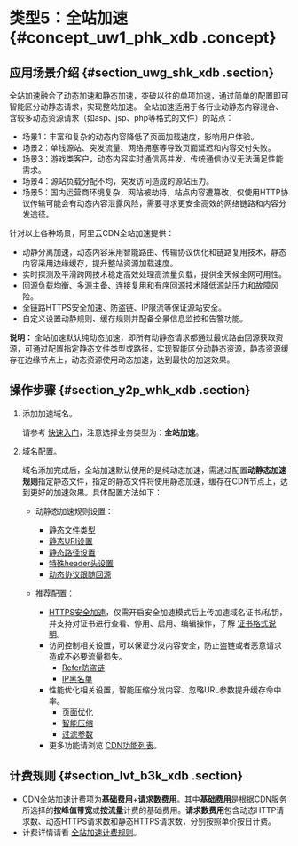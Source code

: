 # 类型5：全站加速 {#concept_uw1_phk_xdb .concept}

## 应用场景介绍 {#section_uwg_shk_xdb .section}

全站加速融合了动态加速和静态加速，突破以往的单项加速，通过简单的配置即可智能区分动静态请求，实现整站加速。 全站加速适用于各行业动静态内容混合、含较多动态资源请求（如asp、jsp、php等格式的文件）的站点：

-   场景1：丰富和复杂的动态内容降低了页面加载速度，影响用户体验。
-   场景2：单线源站、突发流量、网络拥塞等导致页面延迟和内容交付失败。
-   场景3：游戏类客户，动态内容实时通信高并发，传统通信协议无法满足性能需求。
-   场景4：源站负载分配不均，突发访问造成的源站压力。
-   场景5：国内运营商环境复杂，网站被劫持，站点内容遭篡改，仅使用HTTP协议传输可能会有动态内容泄露风险，需要寻求更安全高效的网络链路和内容分发途径。

针对以上各种场景，阿里云CDN全站加速提供：

-   动静分离加速，动态内容采用智能路由、传输协议优化和链路复用技术，静态内容采用边缘缓存，提升整站资源加载速度。
-   实时探测及平滑跨网技术稳定高效处理高流量负载，提供全天候全网可用性。
-   回源负载均衡、多源主备、连接复用和有序回源技术降低源站压力和故障风险。
-   全链路HTTPS安全加速、防盗链、IP限流等保证源站安全。
-   自定义设置动静规则、缓存规则并配备全景信息监控和告警功能。

**说明：** 全站加速默认纯动态加速，即所有动静态请求都通过最优路由回源获取资源，可通过配置指定静态文件类型或路径，实现智能区分动静态资源，静态资源缓存在边缘节点上，动态资源使用动态加速，达到最快的加速效果。

## 操作步骤 {#section_y2p_whk_xdb .section}

1.  添加加速域名。

    请参考 [快速入门](../../../../intl.zh-CN/快速入门/快速入门.md#)，注意选择业务类型为：**全站加速**。

2.  域名配置。

    域名添加完成后，全站加速默认使用的是纯动态加速，需通过配置**动静态加速规则**指定静态文件，指定的静态文件将使用静态加速，缓存在CDN节点上，达到更好的加速效果。具体配置方法如下：

    -   动静态加速规则设置：

        -   [静态文件类型](intl.zh-CN/用户指南/增值服务/全站加速/静态文件类型.md#)
        -   [静态URI设置](intl.zh-CN/用户指南/增值服务/全站加速/静态URI设置.md#)
        -   [静态路径设置](intl.zh-CN/用户指南/增值服务/全站加速/静态路径设置.md#)
        -   [特殊header头设置](intl.zh-CN/用户指南/增值服务/全站加速/特殊header头设置.md#)
        -   [动态协议跟随回源](intl.zh-CN/用户指南/增值服务/全站加速/动态协议跟随回源.md#)
    -   推荐配置：

        -   [HTTPS安全加速](intl.zh-CN/用户指南/域名管理/HTTPS安全加速/HTTPS安全加速设置.md#)，仅需开启安全加速模式后上传加速域名证书/私钥，并支持对证书进行查看、停用、启用、编辑操作，了解 [证书格式说明](intl.zh-CN/用户指南/域名管理/HTTPS安全加速/证书格式说明.md#)。
        -   访问控制相关设置，可以保证分发内容安全，防止盗链或者恶意请求造成不必要流量损失。
            -   [Refer防盗链](intl.zh-CN/用户指南/域名管理/访问控制设置/防盗链.md#)
            -   [IP黑名单](intl.zh-CN/用户指南/域名管理/访问控制设置/IP黑名单和白名单.md#)
        -   性能优化相关设置，智能压缩分发内容、忽略URL参数提升缓存命中率。
            -   [页面优化](intl.zh-CN/用户指南/域名管理/性能优化设置/页面优化.md#)
            -   [智能压缩](intl.zh-CN/用户指南/域名管理/性能优化设置/智能压缩.md#)
            -   [过滤参数](intl.zh-CN/用户指南/域名管理/性能优化设置/过滤参数.md#)
        -   更多功能请浏览 [CDN功能列表](intl.zh-CN/用户指南/CDN功能列表.md#)。

## 计费规则 {#section_lvt_b3k_xdb .section}

-   CDN全站加速计费项为**基础费用**+**请求数费用**。其中**基础费用**是根据CDN服务所选择的**按峰值带宽**或**按流量**计费的基础费用。**请求数费用**包含动态HTTP请求数、动态HTTPS请求数和静态HTTPS请求数，分别按照单价按日计费。
-   计费详情请看 [全站加速计费规则](https://www.aliyun.com/price/product?spm=0.0.0.0.LuMqgh#/cdn/detail)。

